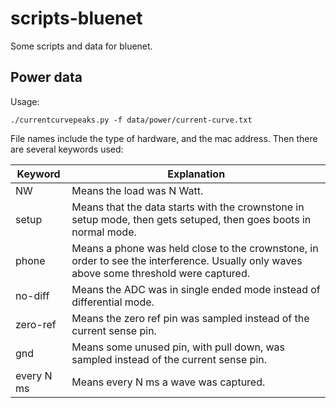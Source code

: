 # scripts-bluenet
Some scripts and data for bluenet.

## Power data

Usage:

    ./currentcurvepeaks.py -f data/power/current-curve.txt

File names include the type of hardware, and the mac address. Then there are several keywords used:

Keyword | Explanation
------- | ----------
NW | Means the load was N Watt.
setup | Means that the data starts with the crownstone in setup mode, then gets setuped, then goes boots in normal mode.
phone | Means a phone was held close to the crownstone, in order to see the interference. Usually only waves above some threshold were captured. 
no-diff | Means the ADC was in single ended mode instead of differential mode.
zero-ref | Means the zero ref pin was sampled instead of the current sense pin.
gnd | Means some unused pin, with pull down, was sampled instead of the current sense pin.
every N ms | Means every N ms a wave was captured.

